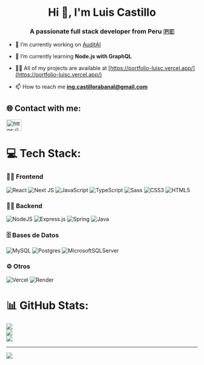 <h1 align="center">Hi 👋, I'm Luis Castillo</h1>
<h3 align="center">A passionate full stack developer from Peru 🇵🇪</h3>

- 🔭 I’m currently working on [AuditAI](https://github.com/luisjavcr10/front-audit-ai)

- 🌱 I’m currently learning **Node.js with GraphQL**

- 👨‍💻 All of my projects are available at [https://portfolio-luisc.vercel.app/](https://portfolio-luisc.vercel.app/)

- 📫 How to reach me **ing.castillorabanal@gmail.com**

## 🌐 Contact with me:
<p align="left">
<a href="https://linkedin.com/in/luisjaviercastillorabanal" target="blank"><img align="center" src="https://raw.githubusercontent.com/rahuldkjain/github-profile-readme-generator/master/src/images/icons/Social/linked-in-alt.svg" alt="https://www.linkedin.com/in/luisjaviercastillorabanal" height="30" width="40" /></a>
</p>

# 💻 Tech Stack:
### 🧑‍🎨 Frontend
![React](https://img.shields.io/badge/react-%2320232a.svg?style=for-the-badge&logo=react&logoColor=%2361DAFB)
![Next JS](https://img.shields.io/badge/Next-black?style=for-the-badge&logo=next.js&logoColor=white)
![JavaScript](https://img.shields.io/badge/javascript-%23323330.svg?style=for-the-badge&logo=javascript&logoColor=%23F7DF1E)
![TypeScript](https://img.shields.io/badge/typescript-%23007ACC.svg?style=for-the-badge&logo=typescript&logoColor=white)
![Sass](https://img.shields.io/badge/Sass-hotpink.svg?style=for-the-badge&logo=sass&logoColor=white)
![CSS3](https://img.shields.io/badge/css3-%231572B6.svg?style=for-the-badge&logo=css3&logoColor=white)
![HTML5](https://img.shields.io/badge/html5-%23E34F26.svg?style=for-the-badge&logo=html5&logoColor=white)
### 🧑‍💻 Backend
![NodeJS](https://img.shields.io/badge/node.js-6DA55F?style=for-the-badge&logo=node.js&logoColor=white)
![Express.js](https://img.shields.io/badge/express.js-%23404d59.svg?style=for-the-badge&logo=express&logoColor=%2361DAFB)
![Spring](https://img.shields.io/badge/spring-%236DB33F.svg?style=for-the-badge&logo=spring&logoColor=white)
![Java](https://img.shields.io/badge/java-%23ED8B00.svg?style=for-the-badge&logo=openjdk&logoColor=white)
### 🗄️ Bases de Datos
![MySQL](https://img.shields.io/badge/mysql-4479A1.svg?style=for-the-badge&logo=mysql&logoColor=white)
![Postgres](https://img.shields.io/badge/postgres-%23316192.svg?style=for-the-badge&logo=postgresql&logoColor=white)
![MicrosoftSQLServer](https://img.shields.io/badge/Microsoft%20SQL%20Server-CC2927?style=for-the-badge&logo=microsoft%20sql%20server&logoColor=white)
### ⚙️ Otros
![Vercel](https://img.shields.io/badge/vercel-%23000000.svg?style=for-the-badge&logo=vercel&logoColor=white)
![Render](https://img.shields.io/badge/Render-%46E3B7.svg?style=for-the-badge&logo=render&logoColor=white)

# 📊 GitHub Stats:
![](https://github-readme-stats.vercel.app/api?username=luisjavcr10&theme=dark&hide_border=false&include_all_commits=false&count_private=false)<br/>
![](https://nirzak-streak-stats.vercel.app/?user=luisjavcr10&theme=dark&hide_border=false)<br/>
![](https://github-readme-stats.vercel.app/api/top-langs/?username=luisjavcr10&theme=dark&hide_border=false&include_all_commits=false&count_private=false&layout=compact)

---
[![](https://visitcount.itsvg.in/api?id=luisjavcr10&icon=0&color=0)](https://visitcount.itsvg.in)

<!-- Proudly created with GPRM ( https://gprm.itsvg.in ) -->
